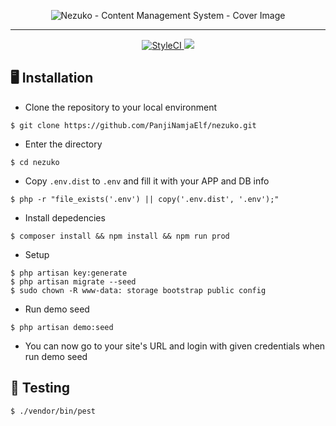<p align="center">
 <img src="https://i.imgur.com/NSorxqH.png" alt="Nezuko - Content Management System - Cover Image">
</p>

---

<p align="center">
 <a href="https://github.styleci.io/repos/282619743?branch=master">
  <img src="https://github.styleci.io/repos/282619743/shield?branch=master" alt="StyleCI">
 </a>
 
 <a href="https://github.com/PanjiNamjaElf/nezuko/actions">
  <img src="https://github.com/PanjiNamjaElf/nezuko/workflows/tests/badge.svg">
 </a>
</p>

## 🖥️ Installation

- Clone the repository to your local environment

```shell script
$ git clone https://github.com/PanjiNamjaElf/nezuko.git
```

- Enter the directory
```shell script
$ cd nezuko
```

- Copy `.env.dist` to `.env` and fill it with your APP and DB info

```shell script
$ php -r "file_exists('.env') || copy('.env.dist', '.env');"
```

- Install depedencies
```shell script
$ composer install && npm install && npm run prod
```

- Setup
```shell script
$ php artisan key:generate
$ php artisan migrate --seed
$ sudo chown -R www-data: storage bootstrap public config
```

- Run demo seed
```shell script
$ php artisan demo:seed
```

- You can now go to your site's URL and login with given credentials when run demo seed

## 🧪 Testing
```shell script
$ ./vendor/bin/pest
```
